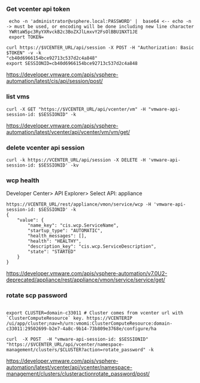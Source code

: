 

### Get vcenter api token 
```
 echo -n 'administrator@vsphere.local:PASSWORD' |  base64 <-- echo -n -> must be used, or encoding will be done including new line character
 YWRtaW5pc3RyYXRvckB2c3BoZXJlLmxvY2FsOlBBU1NXT1JE
 export TOKEN=
```
```
curl https://$VCENTER_URL/api/session -X POST -H "Authorization: Basic $TOKEN" -v -k
"cb40d6966154bce92713c537d2c4a848"
export SESSIONID=cb40d6966154bce92713c537d2c4a848
```
https://developer.vmware.com/apis/vsphere-automation/latest/cis/api/session/post/


### list vms
```
curl -X GET "https://$VCENTER_URL/api/vcenter/vm" -H "vmware-api-session-id: $SESSIONID" -k
```

https://developer.vmware.com/apis/vsphere-automation/latest/vcenter/api/vcenter/vm/vm/get/


### delete vcenter api session
```
curl -k https://VCENTER_URL/api/session -X DELETE -H 'vmware-api-session-id: $SESSIONID' -kv
```


### wcp health
Developer Center> API Explorer> Select API: appliance

```
https://VCENTER_URL/rest/appliance/vmon/service/wcp -H 'vmware-api-session-id: $SESSIONID' -k
{
    "value": {
        "name_key": "cis.wcp.ServiceName",
        "startup_type": "AUTOMATIC",
        "health_messages": [],
        "health": "HEALTHY",
        "description_key": "cis.wcp.ServiceDescription",
        "state": "STARTED"
    }
}
```
https://developer.vmware.com/apis/vsphere-automation/v7.0U2-deprecated/appliance/rest/appliance/vmon/service/service/get/


### rotate scp password
```

export CLUSTER=domain-c33011 # Cluster comes from vcenter url with `ClusterComputeResource` key. https://VCENTERIP /ui/app/cluster;nav=h/urn:vmomi:ClusterComputeResource:domain-c33011:29502699-b2e7-4a8c-9b14-73b809e3768e/configure/ha

curl  -X POST  -H "vmware-api-session-id: $SESSIONID" "https://$VCENTER_URL/api/vcenter/namespace-management/clusters/$CLUSTER?action=rotate_password" -k
```

https://developer.vmware.com/apis/vsphere-automation/latest/vcenter/api/vcenter/namespace-management/clusters/clusteractionrotate_password/post/


